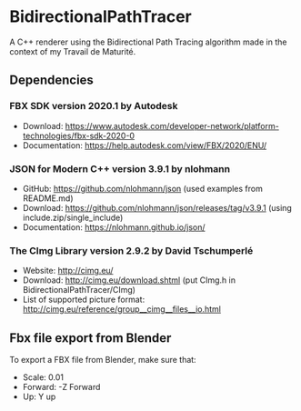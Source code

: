 # BidirectionalPathTracer
A C++ renderer using the Bidirectional Path Tracing algorithm made in the context of my Travail de Maturité.

## Dependencies
### FBX SDK version 2020.1 by Autodesk
- Download: https://www.autodesk.com/developer-network/platform-technologies/fbx-sdk-2020-0
- Documentation: https://help.autodesk.com/view/FBX/2020/ENU/

### JSON for Modern C++ version 3.9.1 by nlohmann
- GitHub: https://github.com/nlohmann/json (used examples from README.md)
- Download: https://github.com/nlohmann/json/releases/tag/v3.9.1 (using include.zip/single_include)
- Documentation: https://nlohmann.github.io/json/

### The CImg Library version 2.9.2 by David Tschumperlé
- Website: http://cimg.eu/
- Download: http://cimg.eu/download.shtml (put CImg.h in BidirectionalPathTracer/CImg)
- List of supported picture format: http://cimg.eu/reference/group__cimg__files__io.html

## Fbx file export from Blender
To export a FBX file from Blender, make sure that:
- Scale: 0.01
- Forward: -Z Forward
- Up: Y up
